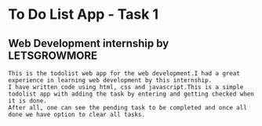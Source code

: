 # To Do List App - Task 1
## Web Development internship by LETSGROWMORE
    This is the todolist web app for the web development.I had a great experience in learning web development by this internship.
    I have written code using html, css and javascript.This is a simple todolist app with adding the task by entering and getting checked when it is done.
    After all, one can see the pending task to be completed and once all done we have option to clear all tasks. 
     
 

